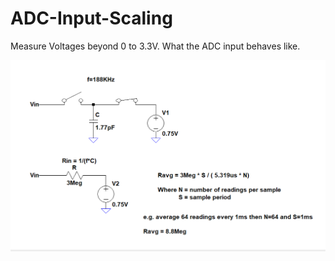 # ADC-Input-Scaling

Measure Voltages beyond 0 to 3.3V. What the ADC input behaves like.

![](./CisR2.png)
